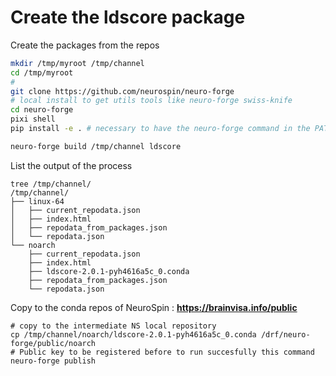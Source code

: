 # Create the ldscore package

Create the packages from the repos

```bash
mkdir /tmp/myroot /tmp/channel
cd /tmp/myroot
#
git clone https://github.com/neurospin/neuro-forge
# local install to get utils tools like neuro-forge swiss-knife
cd neuro-forge
pixi shell
pip install -e . # necessary to have the neuro-forge command in the PATH

neuro-forge build /tmp/channel ldscore
```
List the output of the process

```
tree /tmp/channel/
/tmp/channel/
├── linux-64
│   ├── current_repodata.json
│   ├── index.html
│   ├── repodata_from_packages.json
│   └── repodata.json
└── noarch
    ├── current_repodata.json
    ├── index.html
    ├── ldscore-2.0.1-pyh4616a5c_0.conda
    ├── repodata_from_packages.json
    └── repodata.json
```

Copy to the conda repos of NeuroSpin : **https://brainvisa.info/public**

```
# copy to the intermediate NS local repository
cp /tmp/channel/noarch/ldscore-2.0.1-pyh4616a5c_0.conda /drf/neuro-forge/public/noarch
# Public key to be registered before to run succesfully this command
neuro-forge publish
```